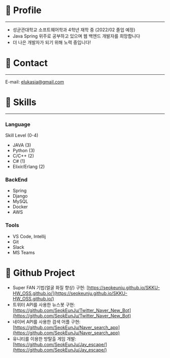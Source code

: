 
# 💫 Profile

---

- 성균관대학교 소프트웨어학과 4학년 재학 중 (2022/02 졸업 예정)
- Java Spring 위주로 공부하고 있으며 웹 백엔드 개발자를 희망합니다
- 더 나은 개발자가 되기 위해 노력 중입니다!

# 💫 Contact

---
E-mail: elukasia@gmail.com

# 💫 Skills

---

### Language

Skill Level (0-4)

- JAVA (3)
- Python (3)
- C/C++ (2)
- C# (1)
- Elixir/Erlang (2)

### BackEnd

- Spring
- Django
- MySQL
- Docker
- AWS

### Tools

- VS Code, Intellij
- Git
- Slack
- MS Teams

# 💫 Github Project

- Super FAN 기법(얼굴 화질 향상) 구현: [https://seokeunju.github.io/SKKU-HW_OSS.github.io/](https://seokeunju.github.io/SKKU-HW_OSS.github.io/)
- 트위터 API를 사용한 뉴스봇 구현: [https://github.com/SeokEunJu/Twitter_Naver_New_Bot](https://github.com/SeokEunJu/Twitter_Naver_New_Bot)
- 네이버 API를 사용한 검색 어플 구현: [https://github.com/SeokEunJu/Naver_search_app](https://github.com/SeokEunJu/Naver_search_app)
- 유니티를 이용한 방탈출 게임 개발: [https://github.com/SeokEunJu/Jay_escape/](https://github.com/SeokEunJu/Jay_escape/)

<!--
**SeokEunJu/SeokEunJu** is a ✨ _special_ ✨ repository because its `README.md` (this file) appears on your GitHub profile.

Here are some ideas to get you started:

- 🔭 I’m currently working on ...
- 🌱 I’m currently learning ...
- 👯 I’m looking to collaborate on ...
- 🤔 I’m looking for help with ...
- 💬 Ask me about ...
- 📫 How to reach me: ...
- 😄 Pronouns: ...
- ⚡ Fun fact: ...
-->
